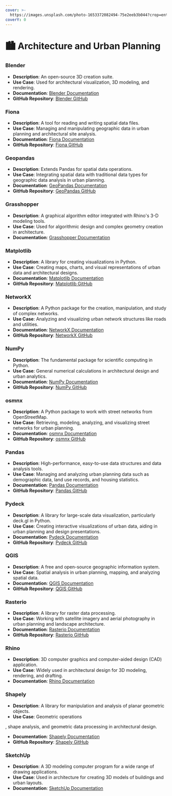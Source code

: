 ```yaml
---
cover: >-
  https://images.unsplash.com/photo-1653372082494-75e2eeb3b044?crop=entropy&cs=srgb&fm=jpg&ixid=M3wxOTcwMjR8MHwxfHNlYXJjaHwxMHx8QXJjaGl0ZWN0dXJlJTIwYW5kJTIwVXJiYW4lMjBQbGFubmluZ3xlbnwwfHx8fDE3MDY2MjQzNjd8MA&ixlib=rb-4.0.3&q=85
coverY: 0
---
```


# 🏙️ Architecture and Urban Planning

### Blender

* **Description**: An open-source 3D creation suite.
* **Use Case**: Used for architectural visualization, 3D modeling, and rendering.
* **Documentation**: [Blender Documentation](https://docs.blender.org/)
* **GitHub Repository**: [Blender GitHub](https://github.com/blender/blender)

### Fiona

* **Description**: A tool for reading and writing spatial data files.
* **Use Case**: Managing and manipulating geographic data in urban planning and architectural site analysis.
* **Documentation**: [Fiona Documentation](https://fiona.readthedocs.io/en/latest/)
* **GitHub Repository**: [Fiona GitHub](https://github.com/Toblerity/Fiona)

### Geopandas

* **Description**: Extends Pandas for spatial data operations.
* **Use Case**: Integrating spatial data with traditional data types for geographic data analysis in urban planning.
* **Documentation**: [GeoPandas Documentation](https://geopandas.org/)
* **GitHub Repository**: [GeoPandas GitHub](https://github.com/geopandas/geopandas)

### Grasshopper

* **Description**: A graphical algorithm editor integrated with Rhino's 3-D modeling tools.
* **Use Case**: Used for algorithmic design and complex geometry creation in architecture.
* **Documentation**: [Grasshopper Documentation](https://www.grasshopper3d.com/)

### Matplotlib

* **Description**: A library for creating visualizations in Python.
* **Use Case**: Creating maps, charts, and visual representations of urban data and architectural designs.
* **Documentation**: [Matplotlib Documentation](https://matplotlib.org/)
* **GitHub Repository**: [Matplotlib GitHub](https://github.com/matplotlib/matplotlib)

### NetworkX

* **Description**: A Python package for the creation, manipulation, and study of complex networks.
* **Use Case**: Analyzing and visualizing urban network structures like roads and utilities.
* **Documentation**: [NetworkX Documentation](https://networkx.org/)
* **GitHub Repository**: [NetworkX GitHub](https://github.com/networkx/networkx)

### NumPy

* **Description**: The fundamental package for scientific computing in Python.
* **Use Case**: General numerical calculations in architectural design and urban analytics.
* **Documentation**: [NumPy Documentation](https://numpy.org/doc/)
* **GitHub Repository**: [NumPy GitHub](https://github.com/numpy/numpy)

### osmnx

* **Description**: A Python package to work with street networks from OpenStreetMap.
* **Use Case**: Retrieving, modeling, analyzing, and visualizing street networks for urban planning.
* **Documentation**: [osmnx Documentation](https://osmnx.readthedocs.io/en/stable/)
* **GitHub Repository**: [osmnx GitHub](https://github.com/gboeing/osmnx)

### Pandas

* **Description**: High-performance, easy-to-use data structures and data analysis tools.
* **Use Case**: Managing and analyzing urban planning data such as demographic data, land use records, and housing statistics.
* **Documentation**: [Pandas Documentation](https://pandas.pydata.org/)
* **GitHub Repository**: [Pandas GitHub](https://github.com/pandas-dev/pandas)

### Pydeck

* **Description**: A library for large-scale data visualization, particularly deck.gl in Python.
* **Use Case**: Creating interactive visualizations of urban data, aiding in urban planning and design presentations.
* **Documentation**: [Pydeck Documentation](https://deckgl.readthedocs.io/en/latest/)
* **GitHub Repository**: [Pydeck GitHub](https://github.com/visgl/deck.gl)

### QGIS

* **Description**: A free and open-source geographic information system.
* **Use Case**: Spatial analysis in urban planning, mapping, and analyzing spatial data.
* **Documentation**: [QGIS Documentation](https://qgis.org/en/docs/index.html)
* **GitHub Repository**: [QGIS GitHub](https://github.com/qgis/QGIS)

### Rasterio

* **Description**: A library for raster data processing.
* **Use Case**: Working with satellite imagery and aerial photography in urban planning and landscape architecture.
* **Documentation**: [Rasterio Documentation](https://rasterio.readthedocs.io/en/latest/)
* **GitHub Repository**: [Rasterio GitHub](https://github.com/mapbox/rasterio)

### Rhino

* **Description**: 3D computer graphics and computer-aided design (CAD) application.
* **Use Case**: Widely used in architectural design for 3D modeling, rendering, and drafting.
* **Documentation**: [Rhino Documentation](https://www.rhino3d.com/)

### Shapely

* **Description**: A library for manipulation and analysis of planar geometric objects.
* **Use Case**: Geometric operations

, shape analysis, and geometric data processing in architectural design.

* **Documentation**: [Shapely Documentation](https://shapely.readthedocs.io/en/stable/)
* **GitHub Repository**: [Shapely GitHub](https://github.com/Toblerity/Shapely)

### SketchUp

* **Description**: A 3D modeling computer program for a wide range of drawing applications.
* **Use Case**: Used in architecture for creating 3D models of buildings and urban layouts.
* **Documentation**: [SketchUp Documentation](https://www.sketchup.com/)

